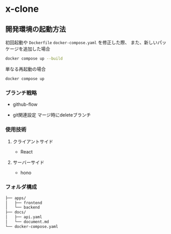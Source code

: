 # x-clone

## 開発環境の起動方法
初回起動や `Dockerfile` `docker-compose.yaml` を修正した際、
また、新しいパッケージを追加した場合
```bash
docker compose up --build
```
単なる再起動の場合
```bash
docker compose up
```
### ブランチ戦略
- github-flow

- git関連設定 マージ時にdeleteブランチ

### 使用技術
1. クライアントサイド
   - React

2. サーバーサイド
   - hono


### フォルダ構成
``` sh
├── apps/
│   ├── frontend
│   └── backend
├── docs/
│   ├── api.yaml
│   └── document.md
└── docker-compose.yaml
```
